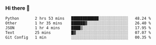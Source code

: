 ### Hi there 👋

<!--START_SECTION:waka-->

```txt
Python       2 hrs 53 mins   ████████████░░░░░░░░░░░░░   48.24 %
Other        1 hr 35 mins    ██████▓░░░░░░░░░░░░░░░░░░   26.40 %
JSON         1 hr 4 mins     ████▒░░░░░░░░░░░░░░░░░░░░   17.95 %
Text         25 mins         █▓░░░░░░░░░░░░░░░░░░░░░░░   07.07 %
Git Config   1 min           ░░░░░░░░░░░░░░░░░░░░░░░░░   00.35 %
```

<!--END_SECTION:waka-->
